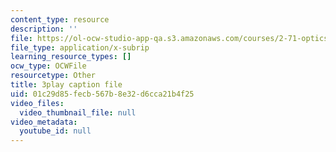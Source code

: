 ```yaml
---
content_type: resource
description: ''
file: https://ol-ocw-studio-app-qa.s3.amazonaws.com/courses/2-71-optics-spring-2009/01c29d85fecb567b8e32d6cca21b4f25_jKHejk45Sg.vtt
file_type: application/x-subrip
learning_resource_types: []
ocw_type: OCWFile
resourcetype: Other
title: 3play caption file
uid: 01c29d85-fecb-567b-8e32-d6cca21b4f25
video_files:
  video_thumbnail_file: null
video_metadata:
  youtube_id: null
---
```

